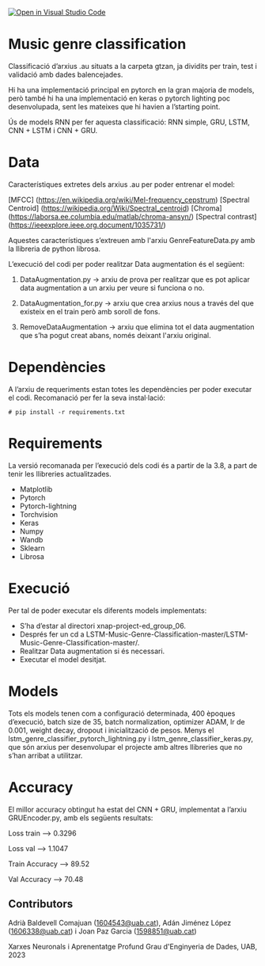 [![Open in Visual Studio Code](https://classroom.github.com/assets/open-in-vscode-718a45dd9cf7e7f842a935f5ebbe5719a5e09af4491e668f4dbf3b35d5cca122.svg)](https://classroom.github.com/online_ide?assignment_repo_id=11122310&assignment_repo_type=AssignmentRepo)
# Music genre classification
Classificació d’arxius .au situats a la carpeta gtzan, ja dividits per train, test i validació amb dades balencejades.

Hi ha una implementació principal en pytorch en la gran majoria de models, però també hi ha una implementació en keras o pytorch lighting poc desenvolupada, sent les mateixes que hi havien a l’starting point.

Ús de models RNN per fer aquesta classificació: RNN simple, GRU, LSTM, CNN + LSTM i CNN + GRU.

# Data
Característiques extretes dels arxius .au per poder entrenar el model:

[MFCC] (https://en.wikipedia.org/wiki/Mel-frequency_cepstrum)
[Spectral Centroid] (https://wikipedia.org/Wiki/Spectral_centroid)
[Chroma] (https://laborsa.ee.columbia.edu/matlab/chroma-ansyn/)
[Spectral contrast] (https://ieeexplore.ieee.org.document/1035731/)

Aquestes característiques s’extreuen amb l'arxiu GenreFeatureData.py amb la llibreria de python librosa.

L’execució del codi per poder realitzar Data augmentation és el següent:

1. DataAugmentation.py → arxiu de prova per realitzar que es pot aplicar data augmentation a un arxiu per veure si funciona o no.

2. DataAugmentation_for.py → arxiu que crea arxius nous a través del que existeix en el train però amb soroll de fons.

3. RemoveDataAugmentation → arxiu que elimina tot el data augmentation que s’ha pogut creat abans, només deixant l'arxiu original.

# Dependències
A l’arxiu de requeriments estan totes les dependències per poder executar el codi. Recomanació per fer la seva instal·lació:

	# pip install -r requirements.txt

# Requirements
La versió recomanada per l’execució dels codi és a partir de la 3.8, a part de tenir les llibreries actualitzades.
- Matplotlib
- Pytorch
- Pytorch-lightning
- Torchvision
- Keras
- Numpy 
- Wandb
- Sklearn
- Librosa

# Execució
Per tal de poder executar els diferents models implementats:
- S’ha d’estar al directori xnap-project-ed_group_06.
- Després fer un cd a LSTM-Music-Genre-Classification-master/LSTM-Music-Genre-Classification-master/.
- Realitzar Data augmentation si és necessari.
- Executar el model desitjat.

# Models
Tots els models tenen com  a configuració determinada, 400 èpoques d’execució, batch size de 35, batch normalization, optimizer ADAM, lr de 0.001, weight decay, dropout i inicialització de pesos. Menys el lstm_genre_classifier_pytorch_lightning.py i lstm_genre_classifier_keras.py, que són arxius per desenvolupar el projecte amb altres llibreries que no s’han arribat a utilitzar. 

# Accuracy
El millor accuracy obtingut ha estat del CNN + GRU, implementat a l’arxiu GRUEncoder.py, amb els següents resultats:

Loss train --> 0.3296

Loss val --> 1.1047

Train Accuracy --> 89.52 

Val Accuracy --> 70.48


## Contributors
Adrià Baldevell Comajuan (1604543@uab.cat), Adán Jiménez López (1606338@uab.cat) i Joan Paz Garcia (1598851@uab.cat)

Xarxes Neuronals i Aprenentatge Profund
Grau d'Enginyeria de Dades, 
UAB, 2023
